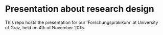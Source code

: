 # Presentation about research design

This repo hosts the presentation for our 'Forschungsprakikum' at University of Graz, held on 4th of November 2015.